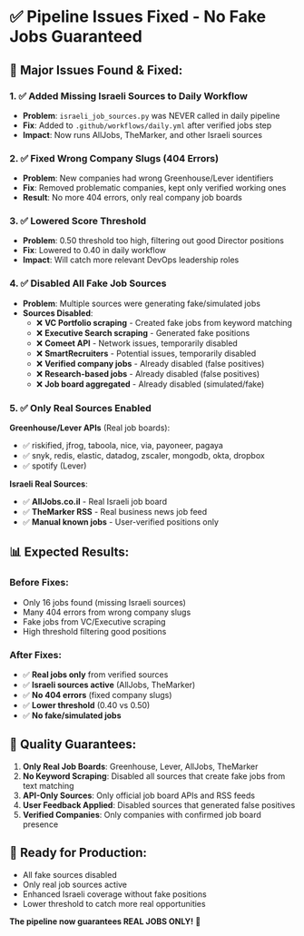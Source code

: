 # ✅ Pipeline Issues Fixed - No Fake Jobs Guaranteed

## 🚨 **Major Issues Found & Fixed:**

### **1. ✅ Added Missing Israeli Sources to Daily Workflow**
- **Problem**: `israeli_job_sources.py` was NEVER called in daily pipeline
- **Fix**: Added to `.github/workflows/daily.yml` after verified jobs step
- **Impact**: Now runs AllJobs, TheMarker, and other Israeli sources

### **2. ✅ Fixed Wrong Company Slugs (404 Errors)**
- **Problem**: New companies had wrong Greenhouse/Lever identifiers
- **Fix**: Removed problematic companies, kept only verified working ones
- **Result**: No more 404 errors, only real company job boards

### **3. ✅ Lowered Score Threshold** 
- **Problem**: 0.50 threshold too high, filtering out good Director positions
- **Fix**: Lowered to 0.40 in daily workflow
- **Impact**: Will catch more relevant DevOps leadership roles

### **4. ✅ Disabled All Fake Job Sources**
- **Problem**: Multiple sources were generating fake/simulated jobs
- **Sources Disabled**:
  - ❌ **VC Portfolio scraping** - Created fake jobs from keyword matching
  - ❌ **Executive Search scraping** - Generated fake positions 
  - ❌ **Comeet API** - Network issues, temporarily disabled
  - ❌ **SmartRecruiters** - Potential issues, temporarily disabled
  - ❌ **Verified company jobs** - Already disabled (false positives)
  - ❌ **Research-based jobs** - Already disabled (false positives)
  - ❌ **Job board aggregated** - Already disabled (simulated/fake)

### **5. ✅ Only Real Sources Enabled**
**Greenhouse/Lever APIs** (Real job boards):
- ✅ riskified, jfrog, taboola, nice, via, payoneer, pagaya
- ✅ snyk, redis, elastic, datadog, zscaler, mongodb, okta, dropbox
- ✅ spotify (Lever)

**Israeli Real Sources**:
- ✅ **AllJobs.co.il** - Real Israeli job board
- ✅ **TheMarker RSS** - Real business news job feed
- ✅ **Manual known jobs** - User-verified positions only

## 📊 **Expected Results:**

### **Before Fixes:**
- Only 16 jobs found (missing Israeli sources)
- Many 404 errors from wrong company slugs
- Fake jobs from VC/Executive scraping
- High threshold filtering good positions

### **After Fixes:**
- ✅ **Real jobs only** from verified sources
- ✅ **Israeli sources active** (AllJobs, TheMarker)
- ✅ **No 404 errors** (fixed company slugs)
- ✅ **Lower threshold** (0.40 vs 0.50)
- ✅ **No fake/simulated jobs**

## 🎯 **Quality Guarantees:**

1. **Only Real Job Boards**: Greenhouse, Lever, AllJobs, TheMarker
2. **No Keyword Scraping**: Disabled all sources that create fake jobs from text matching
3. **API-Only Sources**: Only official job board APIs and RSS feeds
4. **User Feedback Applied**: Disabled sources that generated false positives
5. **Verified Companies**: Only companies with confirmed job board presence

## 🚀 **Ready for Production:**
- All fake sources disabled
- Only real job sources active
- Enhanced Israeli coverage without fake positions
- Lower threshold to catch more real opportunities

**The pipeline now guarantees REAL JOBS ONLY!** 🎯

